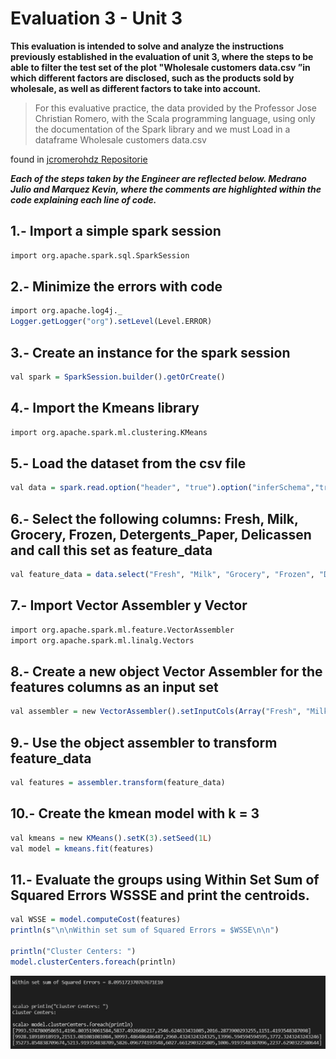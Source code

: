 
# Evaluation 3 - Unit 3


**This evaluation is intended to solve and analyze the instructions
previously established in the evaluation of unit 3, where the steps to be able to filter the test set of the plot "Wholesale customers data.csv ”in which different factors are disclosed, such as the products sold by wholesale, as well as different factors to take into account.**

> For this evaluative practice, the data provided by the Professor Jose
> Christian Romero, with the Scala programming language, using only the
> documentation of the Spark library and we must Load in a dataframe
> Wholesale customers data.csv

 found in [jcromerohdz Repositorie](https://github.com/jcromerohdz/BigData/blob/master/Spark_clustering/Wholesale%20customers%20data.csv)

***Each of the steps taken by the Engineer are reflected below.
Medrano Julio and Marquez Kevin, where the comments are highlighted within the code explaining each line of code.*** 

## 1.- Import a simple spark session

```r
import org.apache.spark.sql.SparkSession
```
## 2.- Minimize the errors with code

```r
import org.apache.log4j._
Logger.getLogger("org").setLevel(Level.ERROR)
```
## 3.- Create an instance for the spark session
```r
val spark = SparkSession.builder().getOrCreate()
```
## 4.- Import the Kmeans library
```r
import org.apache.spark.ml.clustering.KMeans
```
## 5.- Load the dataset from the csv file
```r
val data = spark.read.option("header", "true").option("inferSchema","true")csv("C:/Users/Julio/BIG_DATA/Resources/Wholesale customers data.csv")
```
## 6.- Select the following columns: Fresh, Milk, Grocery, Frozen, Detergents_Paper, Delicassen and call this set as feature_data
```r
val feature_data = data.select("Fresh", "Milk", "Grocery", "Frozen", "Detergents_Paper", "Delicassen")
```
## 7.- Import Vector Assembler y Vector
```r
import org.apache.spark.ml.feature.VectorAssembler
import org.apache.spark.ml.linalg.Vectors
```
## 8.- Create a new object Vector Assembler for the features columns as an input set
```r
val assembler = new VectorAssembler().setInputCols(Array("Fresh", "Milk", "Grocery", "Frozen", "Detergents_Paper", "Delicassen")).setOutputCol("features")
```
## 9.- Use the object assembler to transform feature_data
```r
val features = assembler.transform(feature_data)
```
## 10.- Create the kmean model with k = 3
```r
val kmeans = new KMeans().setK(3).setSeed(1L)
val model = kmeans.fit(features)
```
## 11.- Evaluate the groups using Within Set Sum of Squared Errors WSSSE and print the centroids.
```r
val WSSE = model.computeCost(features)
println(s"\n\nWithin set sum of Squared Errors = $WSSE\n\n")

println("Cluster Centers: ")
model.clusterCenters.foreach(println)
```
![imagen](https://github.com/Marquez99/BIG_DATA/blob/Unit_3/Resources/Centroids.png)

### 
